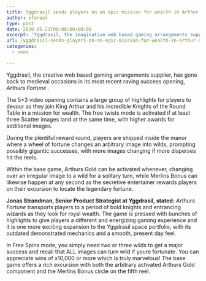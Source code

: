 ```yaml
---
title: Yggdrasil sends players on an epic mission for wealth in Arthur s Fortune
author: xforeal 
type: post
date: 2020-05-21T00:00:00+00:00
excerpt: 'Yggdrasil, the imaginative web based gaming arrangements supplier, has headed out back to medieval occasions in its most recent raving success opening, Arthurs Fortune '
url: /yggdrasil-sends-players-on-an-epic-mission-for-wealth-in-arthur-s-fortune/
categories:
  - news

---
```

Yggdrasil, the creative web based gaming arrangements supplier, has gone back to medieval occasions in its most recent raving success opening, _Arthurs Fortune_ . 

The 5&#215;3 video opening contains a large group of highlights for players to devour as they join King Arthur and his incredible Knights of the Round Table in a mission for wealth. The free twists mode is activated if at least three Scatter images land at the same time, with higher awards for additional images. 

During the plentiful reward round, players are shipped inside the manor where a wheel of fortune changes an arbitrary image into wilds, prompting possibly gigantic successes, with more images changing if more disperses hit the reels. 

Within the base game, Arthurs Gold can be activated whenever, changing over an irregular image to a wild for a solitary turn, while Merlins Bonus can likewise happen at any second as the secretive entertainer rewards players on their excursion to locate the legendary fortune. 

**Jonas Strandman, Senior Product Strategist at Yggdrasil, stated:** _Arthurs Fortune_ transports players to a period of bold knights and entrancing wizards as they look for royal wealth. The game is pressed with bunches of highlights to give players a different and energizing gaming experience and it is one more exciting expansion to the Yggdrasil space portfolio, with its outdated demonstrated mechanics and a smooth, present day feel. 

In Free Spins mode, you simply need two or three wilds to get a major success and recall that ALL images can turn wild if youre fortunate. You can appreciate wins of x10,000 or more which is truly marvelous! The base game offers a rich excursion with both the arbitrary activated Arthurs Gold component and the Merlins Bonus circle on the fifth reel.